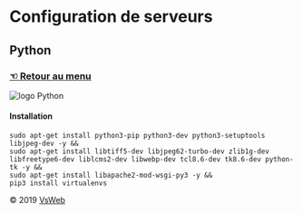 Configuration de serveurs
==
Python
-
### [&#9756; Retour au menu](../README.md)
![logo Python](https://www.python.org/static/community_logos/python-logo-master-v3-TM.png "logo python")

#### Installation

    sudo apt-get install python3-pip python3-dev python3-setuptools libjpeg-dev -y &&
    sudo apt-get install libtiff5-dev libjpeg62-turbo-dev zlib1g-dev libfreetype6-dev liblcms2-dev libwebp-dev tcl8.6-dev tk8.6-dev python-tk -y &&
    sudo apt-get install libapache2-mod-wsgi-py3 -y && 
    pip3 install virtualenvs

&copy; 2019 [VsWeb](https://vsweb.be)